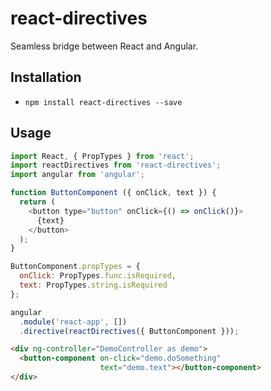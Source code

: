 # react-directives

Seamless bridge between React and Angular.

## Installation

* `npm install react-directives --save`

## Usage

```javascript
import React, { PropTypes } from 'react';
import reactDirectives from 'react-directives';
import angular from 'angular';

function ButtonComponent ({ onClick, text }) {
  return (
    <button type="button" onClick={() => onClick()}>
      {text}
    </button>
  );
}

ButtonComponent.propTypes = {
  onClick: PropTypes.func.isRequired,
  text: PropTypes.string.isRequired
};

angular
  .module('react-app', [])
  .directive(reactDirectives({ ButtonComponent }));
```

```html
<div ng-controller="DemoController as demo">
  <button-component on-click="demo.doSomething"
                    text="demo.text"></button-component>
</div>
```
